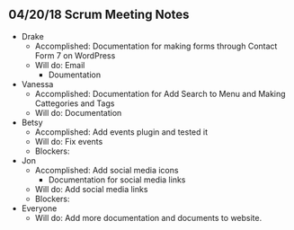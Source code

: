 ## 04/20/18 Scrum Meeting Notes

* Drake
    * Accomplished: Documentation for making forms through Contact Form 7 on WordPress
    * Will do: Email
        * Doumentation
* Vanessa
    * Accomplished: Documentation for Add Search to Menu and Making Cattegories and Tags
    * Will do: Documentation
* Betsy
    * Accomplished: Add events plugin and tested it
    * Will do: Fix events
    * Blockers: 
* Jon
    * Accomplished: Add social media icons
         * Documentation for social media links
    * Will do: Add social media links
    * Blockers: 
* Everyone
    * Will do: Add more documentation and documents to website.
